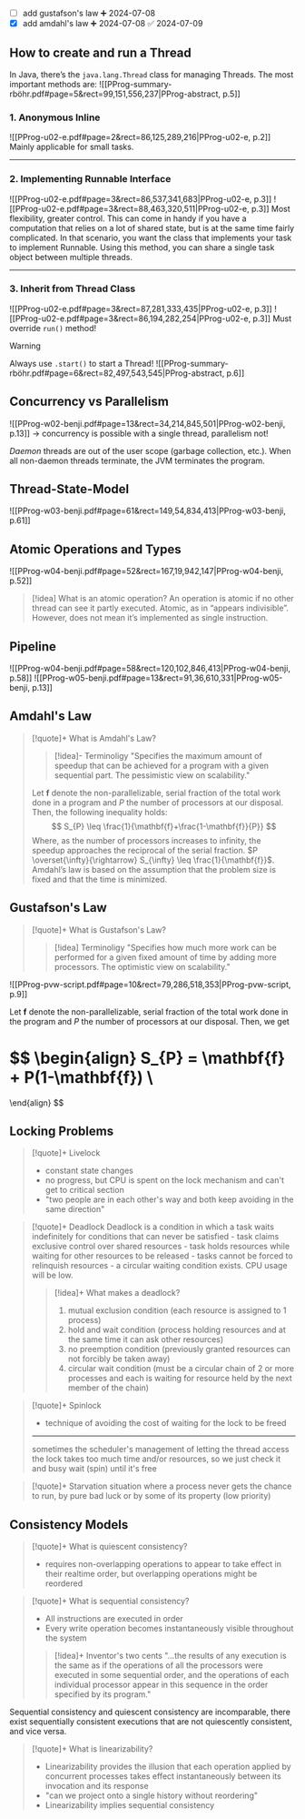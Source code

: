 
- [ ] add gustafson's law ➕ 2024-07-08
- [x] add amdahl's law ➕ 2024-07-08 ✅ 2024-07-09

## How to create and run a Thread

In Java, there’s the `java.lang.Thread` class for managing Threads. The most important methods are:
![[PProg-summary-rböhr.pdf#page=5&rect=99,151,556,237|PProg-abstract, p.5]]

### 1. Anonymous Inline
![[PProg-u02-e.pdf#page=2&rect=86,125,289,216|PProg-u02-e, p.2]]
Mainly applicable for small tasks.

___
### 2. Implementing Runnable Interface
![[PProg-u02-e.pdf#page=3&rect=86,537,341,683|PProg-u02-e, p.3]]
![[PProg-u02-e.pdf#page=3&rect=88,463,320,511|PProg-u02-e, p.3]]
Most flexibility, greater control. This can come in handy if you have a computation that relies on a lot of shared state, but is at the same time fairly complicated. In that scenario, you want the class that implements your task to implement Runnable. Using this method, you can share a single task object between multiple threads.

___
### 3. Inherit from Thread Class
![[PProg-u02-e.pdf#page=3&rect=87,281,333,435|PProg-u02-e, p.3]]
![[PProg-u02-e.pdf#page=3&rect=86,194,282,254|PProg-u02-e, p.3]]
Must override `run()` method!


>[!warning]
>Always use `.start()` to start a Thread!
![[PProg-summary-rböhr.pdf#page=6&rect=82,497,543,545|PProg-abstract, p.6]]



## Concurrency vs Parallelism 

![[PProg-w02-benji.pdf#page=13&rect=34,214,845,501|PProg-w02-benji, p.13]]
→ concurrency is possible with a single thread, parallelism not! 

*Daemon* threads are out of the user scope (garbage collection, etc.). When all non-daemon threads terminate, the JVM terminates the program.



## Thread-State-Model

![[PProg-w03-benji.pdf#page=61&rect=149,54,834,413|PProg-w03-benji, p.61]]



## Atomic Operations and Types

![[PProg-w04-benji.pdf#page=52&rect=167,19,942,147|PProg-w04-benji, p.52]]

>[!idea] What is an atomic operation?
>An operation is atomic if no other thread can see it partly executed. Atomic, as in “appears indivisible”. However, does not mean it’s implemented as single instruction.



## Pipeline
![[PProg-w04-benji.pdf#page=58&rect=120,102,846,413|PProg-w04-benji, p.58]]
![[PProg-w05-benji.pdf#page=13&rect=91,36,610,331|PProg-w05-benji, p.13]]



## Amdahl's Law
>[!quote]+ What is Amdahl's Law?
>>[!idea]- Terminoligy
>>"Specifies the maximum amount of speedup that can be achieved for a program with a given sequential part. The pessimistic view on scalability."
>
>Let $\mathbf{f}$ denote the non-parallelizable, serial fraction of the total work done in a program and $P$ the number of processors at our disposal. Then, the following inequality holds:
>$$
>S_{P} \leq \frac{1}{\mathbf{f}+\frac{1-\mathbf{f}}{P}}
>$$
>Where, as the number of processors increases to infinity, the speedup approaches the reciprocal of the serial fraction. $P \overset{\infty}{\rightarrow} S_{\infty} \leq \frac{1}{\mathbf{f}}$.
>Amdahl’s law is based on the assumption that the problem size is fixed and that the time is minimized.



## Gustafson's Law
>[!quote]+ What is Gustafson's Law?
>>[!idea] Terminoligy
>>"Specifies how much more work can be performed for a given fixed amount of time by adding more processors. The optimistic view on scalability."


![[PProg-pvw-script.pdf#page=10&rect=79,286,518,353|PProg-pvw-script, p.9]]

Let $\mathbf{f}$ denote the non-parallelizable, serial fraction of the total work done in the program and $P$ the number of processors at our disposal. Then, we get

$$
\begin{align}
S_{P} = \mathbf{f} + P(1-\mathbf{f}) \\
=
\end{align}
$$



## Locking Problems

>[!quote]+ Livelock
>- constant state changes
>- no progress, but CPU is spent on the lock mechanism and can't get to critical section
>- "two people are in each other's way and both keep avoiding in the same direction"


>[!quote]+ Deadlock
>Deadlock is a condition in which a task waits indefinitely for conditions that can never be satisfied - task claims exclusive control over shared resources - task holds resources while waiting for other resources to be released - tasks cannot be forced to relinquish resources - a circular waiting condition exists.
>CPU usage will be low.
>>[!idea]+ What makes a deadlock?
>>1. mutual exclusion condition (each resource is assigned to 1 process)
>>2. hold and wait condition (process holding resources and at the same time it can ask other resources)
>>3. no preemption condition (previously granted resources can not forcibly be taken away)
>>4. circular wait condition (must be a circular chain of 2 or more processes and each is waiting for resource held by the next member of the chain)


>[!quote]+ Spinlock
>- technique of avoiding the cost of waiting for the lock to be freed
>___
>sometimes the scheduler's management of letting the thread access the lock takes too much time and/or resources, so we just check it and busy wait (spin) until it's free


>[!quote]+ Starvation
>situation where a process never gets the chance to run, by pure bad luck or by some of its property (low priority)



## Consistency Models

>[!quote]+ What is quiescent consistency?
>- requires non-overlapping operations to appear to take effect in their realtime order, but overlapping operations might be reordered


>[!quote]+ What is sequential consistency?
>- All instructions are executed in order
>- Every write operation becomes instantaneously visible throughout the system
>>[!idea]+ Inventor's two cents
>> "...the results of any execution is the same as if the operations of all the processors were executed in some sequential order, and the operations of each individual processor appear in this sequence in the order specified by its program."


Sequential consistency and quiescent consistency are incomparable, there exist sequentially consistent executions that are not quiescently consistent, and vice versa.


>[!quote]+ What is linearizability?
>- Linearizability provides the illusion that each operation applied by concurrent processes takes effect instantaneously between its invocation and its response
>- "can we project onto a single history without reordering"
>- Linearizability implies sequential consistency

